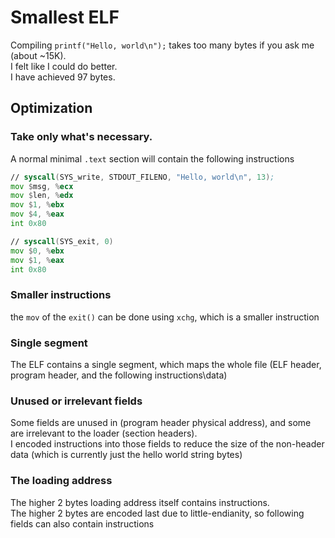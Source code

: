 # Smallest ELF

Compiling `printf("Hello, world\n");` takes too many bytes if you ask me (about ~15K).  
I felt like I could do better.  
I have achieved 97 bytes.  

## Optimization

### Take only what's necessary.
A normal minimal `.text` section will contain the following instructions
```asm
// syscall(SYS_write, STDOUT_FILENO, "Hello, world\n", 13);
mov	$msg, %ecx
mov	$len, %edx
mov	$1, %ebx
mov	$4, %eax
int	0x80

// syscall(SYS_exit, 0)
mov	$0, %ebx
mov	$1, %eax
int	0x80
```

### Smaller instructions
the `mov` of the `exit()` can be done using `xchg`, which is a smaller instruction

### Single segment
The ELF contains a single segment, which maps the whole file (ELF header, program header, and the following instructions\data)

### Unused or irrelevant fields
Some fields are unused in (program header physical address), and some are irrelevant to the loader (section headers).  
I encoded instructions into those fields to reduce the size of the non-header data (which is currently just the hello world string bytes)

### The loading address
The higher 2 bytes loading address itself contains instructions.  
The higher 2 bytes are encoded last due to little-endianity, so following fields can also contain instructions
